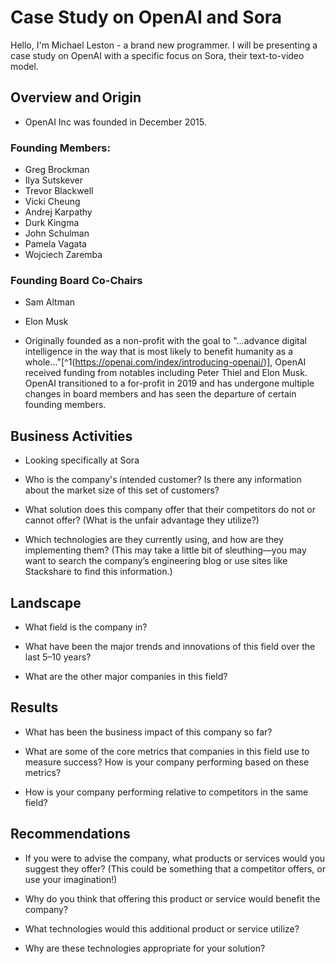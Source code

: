 # Case Study on OpenAI and Sora

Hello, I'm Michael Leston - a brand new programmer. I will be presenting a case
study on OpenAI with a specific focus on Sora, their text-to-video model.

## Overview and Origin

* OpenAI Inc was founded in December 2015.

### Founding Members:

* Greg Brockman
* Ilya Sutskever
* Trevor Blackwell
* Vicki Cheung
* Andrej Karpathy
* Durk Kingma
* John Schulman
* Pamela Vagata
* Wojciech Zaremba

### Founding Board Co-Chairs

* Sam Altman
* Elon Musk

* Originally founded as a non-profit with the goal to "...advance digital intelligence in the way that is most likely to benefit humanity as a whole..."[^1(https://openai.com/index/introducing-openai/)], 
  OpenAI received funding from notables including Peter Thiel and Elon Musk. OpenAI transitioned to a for-profit in 2019 and has undergone multiple changes in board members and has seen the departure of certain founding members.  

## Business Activities

* Looking specifically at Sora

* Who is the company's intended customer? Is there any information about the market size of this set of customers?

* What solution does this company offer that their competitors do not or cannot offer? (What is the unfair advantage they utilize?)

* Which technologies are they currently using, and how are they implementing them? (This may take a little bit of sleuthing&mdash;you may want to search the company’s engineering blog or use sites like Stackshare to find this information.)

## Landscape

* What field is the company in?

* What have been the major trends and innovations of this field over the last 5&ndash;10 years?

* What are the other major companies in this field?

## Results

* What has been the business impact of this company so far?

* What are some of the core metrics that companies in this field use to measure success? How is your company performing based on these metrics?

* How is your company performing relative to competitors in the same field?

## Recommendations

* If you were to advise the company, what products or services would you suggest they offer? (This could be something that a competitor offers, or use your imagination!)

* Why do you think that offering this product or service would benefit the company?

* What technologies would this additional product or service utilize?

* Why are these technologies appropriate for your solution?